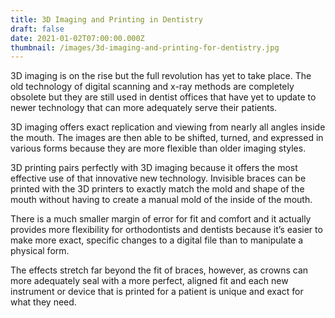 ```yaml
---
title: 3D Imaging and Printing in Dentistry
draft: false
date: 2021-01-02T07:00:00.000Z
thumbnail: /images/3d-imaging-and-printing-for-dentistry.jpg
---
```

[](/images/3d-imaging-and-printing-for-dentistry.jpg)3D imaging is on the rise but the full revolution has yet to take place. The old technology of digital scanning and x-ray methods are completely obsolete but they are still used in dentist offices that have yet to update to newer technology that can more adequately serve their patients. 

3D imaging offers exact replication and viewing from nearly all angles inside the mouth. The images are then able to be shifted, turned, and expressed in various forms because they are more flexible than older imaging styles.

3D printing pairs perfectly with 3D imaging because it offers the most effective use of that innovative new technology. Invisible braces can be printed with the 3D printers to exactly match the mold and shape of the mouth without having to create a manual mold of the inside of the mouth. 

There is a much smaller margin of error for fit and comfort and it actually provides more flexibility for orthodontists and dentists because it’s easier to make more exact, specific changes to a digital file than to manipulate a physical form. 

The effects stretch far beyond the fit of braces, however, as crowns can more adequately seal with a more perfect, aligned fit and each new instrument or device that is printed for a patient is unique and exact for what they need.